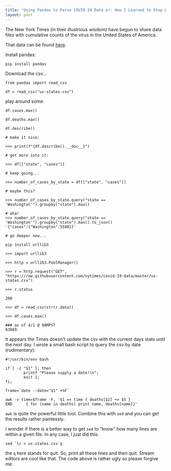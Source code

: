 ```yaml
---
title: 'Using Pandas to Parse COVID-19 Data or: How I Learned to Stop Worrying and Love the Virus'
layout: post
---
```


The New York Times (in their illustrious wisdom) have begun to share data files with cumulative counts of the virus in the United States of America. 

That data can be found [here](https://github.com/nytimes/covid-19-data).

Install pandas:

`pip install pandas`

Download the csv...

```
from pandas import read_csv

df = read_csv("us-states.csv")

```

play around some:

```
df.cases.max()

df.deaths.max()

df.describe()

# make it nice:

>>> print(f"{df.describe().__doc__}")

# get more into it:

>>> df[["state", "cases"]]

# keep going...

>>> number_of_cases_by_state = df[["state", "cases"]]

# maybe this?

>>> number_of_cases_by_state.query("state == 'Washington'").groupby("state").max()

# aha!
>>> number_of_cases_by_state.query("state == 'Washington'").groupby("state").max().to_json()
'{"cases":{"Washington":5588}}'

# go deeper now...

pip install urllib3

>>> import urllib3

>>> http = urllib3.PoolManager()

>>> r = http.request("GET", "https://raw.githubusercontent.com/nytimes/covid-19-data/master/us-states.csv")

>>> r.status

200

>>> df = read_csv(str(r.data))

>>> df.cases.max()

### as of 4/1 @ 9AMPST
83889
```

It appears the Times doesn't update the csv with the current days stats until the next day. I wrote a small bash script to query the csv by date (rudimentary):

```
#!/usr/bin/env bash

if [ -z "$1" ]; then
        printf "Please supply a date!\n";
        exit 1;
fi;

frame=`date --date="$1" +%F`

awk -v time=$frame -F, '$1 == time { deaths[$2] += $5 }
END      { for (name in deaths) print name, deaths[name]}'
```

`awk` is quite the powerful little tool. Combine this with `sed` and you can get the results rather painlessly.

I wonder if there is a better way to get `sed` to "know" how many lines are within a given file. In any case, I just did this:

```
sed `lc < us-states.csv`q
```
the `q` here stands for quit. So, print all these lines and then quit. Stream editors are cool like that. The code above is rather ugly so please forgive me. 

